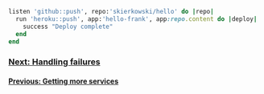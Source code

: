 
```ruby
listen 'github::push', repo:'skierkowski/hello' do |repo|
  run 'heroku::push', app:'hello-frank', app:repo.content do |deploy|
    success "Deploy complete"
  end
end
```

### [Next: Handling failures](learn/step_6_handling_failures)
#### [Previous: Getting more services](learn/step_4_getting_more_services)